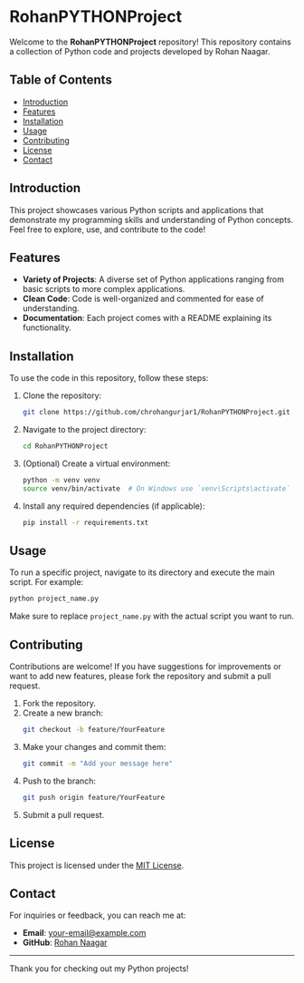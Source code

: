 
# RohanPYTHONProject

Welcome to the **RohanPYTHONProject** repository! This repository contains a collection of Python code and projects developed by Rohan Naagar.

## Table of Contents

- [Introduction](#introduction)
- [Features](#features)
- [Installation](#installation)
- [Usage](#usage)
- [Contributing](#contributing)
- [License](#license)
- [Contact](#contact)

## Introduction

This project showcases various Python scripts and applications that demonstrate my programming skills and understanding of Python concepts. Feel free to explore, use, and contribute to the code!

## Features

- **Variety of Projects**: A diverse set of Python applications ranging from basic scripts to more complex applications.
- **Clean Code**: Code is well-organized and commented for ease of understanding.
- **Documentation**: Each project comes with a README explaining its functionality.

## Installation

To use the code in this repository, follow these steps:

1. Clone the repository:
   ```bash
   git clone https://github.com/chrohangurjar1/RohanPYTHONProject.git
   ```
2. Navigate to the project directory:
   ```bash
   cd RohanPYTHONProject
   ```
3. (Optional) Create a virtual environment:
   ```bash
   python -m venv venv
   source venv/bin/activate  # On Windows use `venv\Scripts\activate`
   ```
4. Install any required dependencies (if applicable):
   ```bash
   pip install -r requirements.txt
   ```

## Usage

To run a specific project, navigate to its directory and execute the main script. For example:

```bash
python project_name.py
```

Make sure to replace `project_name.py` with the actual script you want to run.

## Contributing

Contributions are welcome! If you have suggestions for improvements or want to add new features, please fork the repository and submit a pull request.

1. Fork the repository.
2. Create a new branch:
   ```bash
   git checkout -b feature/YourFeature
   ```
3. Make your changes and commit them:
   ```bash
   git commit -m "Add your message here"
   ```
4. Push to the branch:
   ```bash
   git push origin feature/YourFeature
   ```
5. Submit a pull request.

## License

This project is licensed under the [MIT License](LICENSE).

## Contact

For inquiries or feedback, you can reach me at:

- **Email**: your-email@example.com
- **GitHub**: [Rohan Naagar](https://github.com/chrohangurjar1)

---

Thank you for checking out my Python projects!
